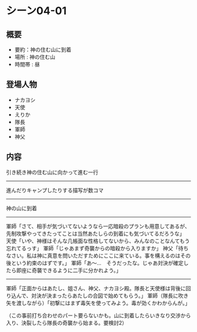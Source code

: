 # シーン04-01
## 概要
* 要約：神の住む山に到着
* 場所 : 神の住む山
* 時間帯 : 昼

## 登場人物
* ナカヨシ
* 天使
* えりか
* 隊長
* 軍師
* 神父

## 内容
引き続き神の住む山に向かって進む一行

---
進んだりキャンプしたりする描写が数コマ

---
神の山に到着

---

軍師「さて、相手が気づいてないようなら一応暗殺のプランも用意してあるが、先制攻撃やってきたってことは当然あたしらの到着にも気づいてるだろうな」
天使「いや、神様はそんな几帳面な性格してないから、みんなのことなんてもう忘れてるっす」
軍師「じゃあまず奇襲からの暗殺から入りますか」
神父「待ちなさい。私は神に真意を問いただすためにここに来ている。事を構えるのはその後という約束のはずです。」
軍師「あ～…　そうだったな。じゃあ対決が確定したら即座に奇襲できるように二手に分かれよう。」

---
軍師「正面からはあたし、姐さん、神父、ナカヨシ殿。隊長と天使様は背後に回り込んで、対決が決まったらあたしの合図で始めてもらう。」
軍師（隊長に吹き矢を渡しながら）「初撃にはまず毒矢を使ってみよう。毒が効くかわからんが。」

（この事前打ち合わせのパート要らないかも。山に到着したらいきなり交渉から入り、決裂したら隊長の奇襲から始まる。要検討2）
